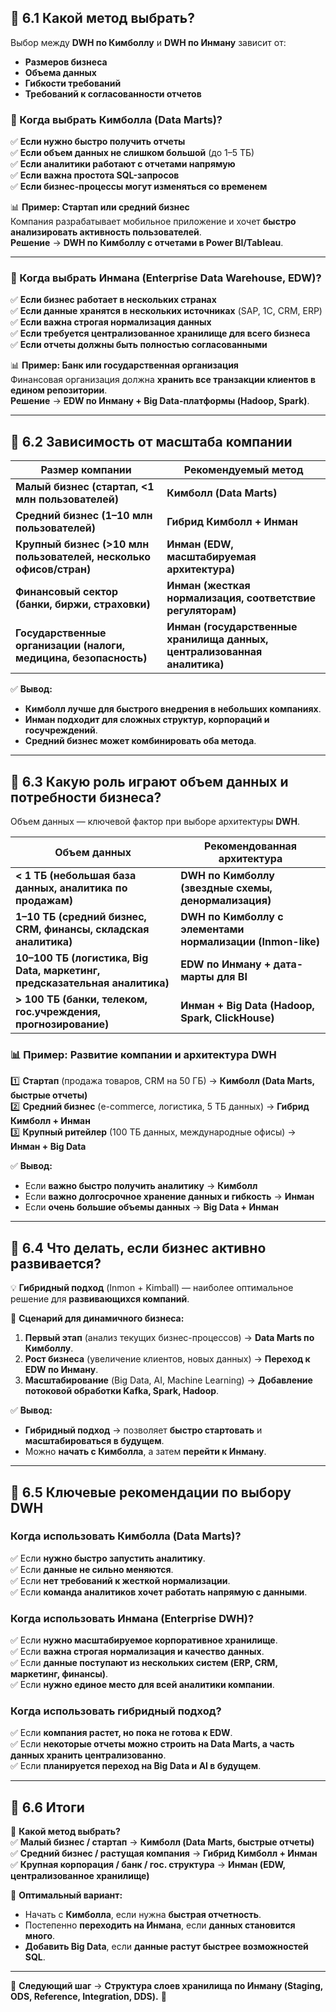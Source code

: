 ## **📌 6.1 Какой метод выбрать?**

Выбор между **DWH по Кимболлу** и **DWH по Инману** зависит от:

- **Размеров бизнеса**
- **Объема данных**
- **Гибкости требований**
- **Требований к согласованности отчетов**

### **🔹 Когда выбрать Кимболла (Data Marts)?**

✅ **Если нужно быстро получить отчеты**  
✅ **Если объем данных не слишком большой** (до 1–5 ТБ)  
✅ **Если аналитики работают с отчетами напрямую**  
✅ **Если важна простота SQL-запросов**  
✅ **Если бизнес-процессы могут изменяться со временем**

📊 **Пример: Стартап или средний бизнес**  
Компания разрабатывает мобильное приложение и хочет **быстро анализировать активность пользователей**.  
**Решение** → **DWH по Кимболлу с отчетами в Power BI/Tableau**.

---

### **🔹 Когда выбрать Инмана (Enterprise Data Warehouse, EDW)?**

✅ **Если бизнес работает в нескольких странах**  
✅ **Если данные хранятся в нескольких источниках** (SAP, 1C, CRM, ERP)  
✅ **Если важна строгая нормализация данных**  
✅ **Если требуется централизованное хранилище для всего бизнеса**  
✅ **Если отчеты должны быть полностью согласованными**

📊 **Пример: Банк или государственная организация**  
Финансовая организация должна **хранить все транзакции клиентов в едином репозитории**.  
**Решение** → **EDW по Инману + Big Data-платформы (Hadoop, Spark)**.

---

## **📌 6.2 Зависимость от масштаба компании**

|**Размер компании**|**Рекомендуемый метод**|
|---|---|
|**Малый бизнес (стартап, <1 млн пользователей)**|**Кимболл (Data Marts)**|
|**Средний бизнес (1–10 млн пользователей)**|**Гибрид Кимболл + Инман**|
|**Крупный бизнес (>10 млн пользователей, несколько офисов/стран)**|**Инман (EDW, масштабируемая архитектура)**|
|**Финансовый сектор (банки, биржи, страховки)**|**Инман (жесткая нормализация, соответствие регуляторам)**|
|**Государственные организации (налоги, медицина, безопасность)**|**Инман (государственные хранилища данных, централизованная аналитика)**|

✅ **Вывод:**

- **Кимболл лучше для быстрого внедрения в небольших компаниях**.
- **Инман подходит для сложных структур, корпораций и госучреждений**.
- **Средний бизнес может комбинировать оба метода**.

---

## **📌 6.3 Какую роль играют объем данных и потребности бизнеса?**

Объем данных — ключевой фактор при выборе архитектуры **DWH**.

|**Объем данных**|**Рекомендованная архитектура**|
|---|---|
|**< 1 ТБ (небольшая база данных, аналитика по продажам)**|**DWH по Кимболлу (звездные схемы, денормализация)**|
|**1–10 ТБ (средний бизнес, CRM, финансы, складская аналитика)**|**DWH по Кимболлу с элементами нормализации (Inmon-like)**|
|**10–100 ТБ (логистика, Big Data, маркетинг, предсказательная аналитика)**|**EDW по Инману + дата-марты для BI**|
|**> 100 ТБ (банки, телеком, гос.учреждения, прогнозирование)**|**Инман + Big Data (Hadoop, Spark, ClickHouse)**|

### **📊 Пример: Развитие компании и архитектура DWH**

1️⃣ **Стартап** (продажа товаров, CRM на 50 ГБ) → **Кимболл (Data Marts, быстрые отчеты)**  
2️⃣ **Средний бизнес** (e-commerce, логистика, 5 ТБ данных) → **Гибрид Кимболл + Инман**  
3️⃣ **Крупный ритейлер** (100 ТБ данных, международные офисы) → **Инман + Big Data**

✅ **Вывод:**

- Если **важно быстро получить аналитику** → **Кимболл**
- Если **важно долгосрочное хранение данных и гибкость** → **Инман**
- Если **очень большие объемы данных** → **Big Data + Инман**

---

## **📌 6.4 Что делать, если бизнес активно развивается?**

💡 **Гибридный подход** (Inmon + Kimball) — наиболее оптимальное решение для **развивающихся компаний**.

🎯 **Сценарий для динамичного бизнеса:**

1. **Первый этап** (анализ текущих бизнес-процессов) → **Data Marts по Кимболлу**.
2. **Рост бизнеса** (увеличение клиентов, новых данных) → **Переход к EDW по Инману**.
3. **Масштабирование** (Big Data, AI, Machine Learning) → **Добавление потоковой обработки Kafka, Spark, Hadoop**.

✅ **Вывод:**

- **Гибридный подход** → позволяет **быстро стартовать** и **масштабироваться в будущем**.
- Можно **начать с Кимболла**, а затем **перейти к Инману**.

---

## **📌 6.5 Ключевые рекомендации по выбору DWH**

### **Когда использовать Кимболла (Data Marts)?**

✅ Если **нужно быстро запустить аналитику**.  
✅ Если **данные не сильно меняются**.  
✅ Если **нет требований к жесткой нормализации**.  
✅ Если **команда аналитиков хочет работать напрямую с данными**.

### **Когда использовать Инмана (Enterprise DWH)?**

✅ Если **нужно масштабируемое корпоративное хранилище**.  
✅ Если **важна строгая нормализация и качество данных**.  
✅ Если **данные поступают из нескольких систем (ERP, CRM, маркетинг, финансы)**.  
✅ Если **нужно единое место для всей аналитики компании**.

### **Когда использовать гибридный подход?**

✅ Если **компания растет, но пока не готова к EDW**.  
✅ Если **некоторые отчеты можно строить на Data Marts, а часть данных хранить централизованно**.  
✅ Если **планируется переход на Big Data и AI в будущем**.

---

## **📌 6.6 Итоги**

🎯 **Какой метод выбрать?**  
✅ **Малый бизнес / стартап** → **Кимболл (Data Marts, быстрые отчеты)**  
✅ **Средний бизнес / растущая компания** → **Гибрид Кимболл + Инман**  
✅ **Крупная корпорация / банк / гос. структура** → **Инман (EDW, централизованное хранилище)**

🚀 **Оптимальный вариант:**

- Начать с **Кимболла**, если нужна **быстрая отчетность**.
- Постепенно **переходить на Инмана**, если **данных становится много**.
- **Добавить Big Data**, если **данные растут быстрее возможностей SQL**.

---

📌 **Следующий шаг** → **Структура слоев хранилища по Инману (Staging, ODS, Reference, Integration, DDS).** 🚀
